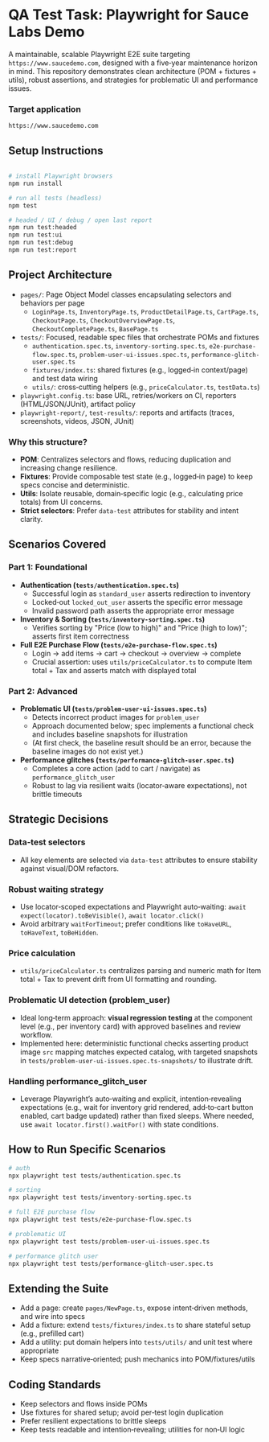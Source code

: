 # QA Test Task: Playwright for Sauce Labs Demo

A maintainable, scalable Playwright E2E suite targeting `https://www.saucedemo.com`, designed with a five‑year maintenance horizon in mind. This repository demonstrates clean architecture (POM + fixtures + utils), robust assertions, and strategies for problematic UI and performance issues.

### Target application
`https://www.saucedemo.com`

## Setup Instructions
```bash

# install Playwright browsers
npm run install

# run all tests (headless)
npm test

# headed / UI / debug / open last report
npm run test:headed
npm run test:ui
npm run test:debug
npm run test:report
```

## Project Architecture
- `pages/`: Page Object Model classes encapsulating selectors and behaviors per page
  - `LoginPage.ts`, `InventoryPage.ts`, `ProductDetailPage.ts`, `CartPage.ts`, `CheckoutPage.ts`, `CheckoutOverviewPage.ts`, `CheckoutCompletePage.ts`, `BasePage.ts`
- `tests/`: Focused, readable spec files that orchestrate POMs and fixtures
  - `authentication.spec.ts`, `inventory-sorting.spec.ts`, `e2e-purchase-flow.spec.ts`, `problem-user-ui-issues.spec.ts`, `performance-glitch-user.spec.ts`
  - `fixtures/index.ts`: shared fixtures (e.g., logged‑in context/page) and test data wiring
  - `utils/`: cross‑cutting helpers (e.g., `priceCalculator.ts`, `testData.ts`)
- `playwright.config.ts`: base URL, retries/workers on CI, reporters (HTML/JSON/JUnit), artifact policy
- `playwright-report/`, `test-results/`: reports and artifacts (traces, screenshots, videos, JSON, JUnit)

### Why this structure?
- **POM**: Centralizes selectors and flows, reducing duplication and increasing change resilience.
- **Fixtures**: Provide composable test state (e.g., logged‑in page) to keep specs concise and deterministic.
- **Utils**: Isolate reusable, domain‑specific logic (e.g., calculating price totals) from UI concerns.
- **Strict selectors**: Prefer `data-test` attributes for stability and intent clarity.

## Scenarios Covered
### Part 1: Foundational
- **Authentication (`tests/authentication.spec.ts`)**
  - Successful login as `standard_user` asserts redirection to inventory
  - Locked‑out `locked_out_user` asserts the specific error message
  - Invalid password path asserts the appropriate error message
- **Inventory & Sorting (`tests/inventory-sorting.spec.ts`)**
  - Verifies sorting by "Price (low to high)" and "Price (high to low)"; asserts first item correctness
- **Full E2E Purchase Flow (`tests/e2e-purchase-flow.spec.ts`)**
  - Login → add items → cart → checkout → overview → complete
  - Crucial assertion: uses `utils/priceCalculator.ts` to compute Item total + Tax and asserts match with displayed total

### Part 2: Advanced
- **Problematic UI (`tests/problem-user-ui-issues.spec.ts`)**
  - Detects incorrect product images for `problem_user`
  - Approach documented below; spec implements a functional check and includes baseline snapshots for illustration
  - (At first check, the baseline result should be an error, because the baseline images do not exist yet.)
- **Performance glitches (`tests/performance-glitch-user.spec.ts`)**
  - Completes a core action (add to cart / navigate) as `performance_glitch_user`
  - Robust to lag via resilient waits (locator‑aware expectations), not brittle timeouts

## Strategic Decisions
### Data‑test selectors
- All key elements are selected via `data-test` attributes to ensure stability against visual/DOM refactors.

### Robust waiting strategy
- Use locator‑scoped expectations and Playwright auto‑waiting: `await expect(locator).toBeVisible()`, `await locator.click()`
- Avoid arbitrary `waitForTimeout`; prefer conditions like `toHaveURL`, `toHaveText`, `toBeHidden`.

### Price calculation
- `utils/priceCalculator.ts` centralizes parsing and numeric math for Item total + Tax to prevent drift from UI formatting and rounding.

### Problematic UI detection (problem_user)
- Ideal long‑term approach: **visual regression testing** at the component level (e.g., per inventory card) with approved baselines and review workflow.
- Implemented here: deterministic functional checks asserting product image `src` mapping matches expected catalog, with targeted snapshots in `tests/problem-user-ui-issues.spec.ts-snapshots/` to illustrate drift.

### Handling performance_glitch_user
- Leverage Playwright’s auto‑waiting and explicit, intention‑revealing expectations (e.g., wait for inventory grid rendered, add‑to‑cart button enabled, cart badge updated) rather than fixed sleeps. Where needed, use `await locator.first().waitFor()` with state conditions.

## How to Run Specific Scenarios
```bash
# auth
npx playwright test tests/authentication.spec.ts

# sorting
npx playwright test tests/inventory-sorting.spec.ts

# full E2E purchase flow
npx playwright test tests/e2e-purchase-flow.spec.ts

# problematic UI
npx playwright test tests/problem-user-ui-issues.spec.ts

# performance glitch user
npx playwright test tests/performance-glitch-user.spec.ts
```

## Extending the Suite
- Add a page: create `pages/NewPage.ts`, expose intent‑driven methods, and wire into specs
- Add a fixture: extend `tests/fixtures/index.ts` to share stateful setup (e.g., prefilled cart)
- Add a utility: put domain helpers into `tests/utils/` and unit test where appropriate
- Keep specs narrative‑oriented; push mechanics into POM/fixtures/utils



## Coding Standards
- Keep selectors and flows inside POMs
- Use fixtures for shared setup; avoid per‑test login duplication
- Prefer resilient expectations to brittle sleeps
- Keep tests readable and intention‑revealing; utilities for non‑UI logic
